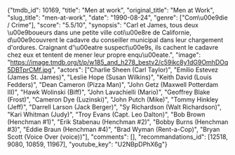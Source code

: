 {"tmdb_id": 10169, "title": "Men at work", "original_title": "Men at Work", "slug_title": "men-at-work", "date": "1990-08-24", "genre": ["Com\u00e9die / Crime"], "score": "5.5/10", "synopsis": "Carl et James, tous deux \u00e9boueurs dans une petite ville coti\u00e8re de Californie, d\u00e9couvrent le cadavre du conseiller municipal dans leur chargement d'ordures. Craignant d'\u00eatre suspect\u00e9s, ils cachent le cadavre chez eux et tentent de mener leur propre enqu\u00eate.", "image": "https://image.tmdb.org/t/p/w185_and_h278_bestv2/c59ikc8y1dG9OmhDOq5DBTprCMf.jpg", "actors": ["Charlie Sheen (Carl Taylor)", "Emilio Estevez (James St. James)", "Leslie Hope (Susan Wilkins)", "Keith David (Louis Fedders)", "Dean Cameron (Pizza Man)", "John Getz (Maxwell Potterdam III)", "Hawk Wolinski (Biff)", "John Lavachielli (Mario)", "Geoffrey Blake (Frost)", "Cameron Dye (Luzinski)", "John Putch (Mike)", "Tommy Hinkley (Jeff)", "Darrell Larson (Jack Berger)", "Sy Richardson (Walt Richardson)", "Kari Whitman (Judy)", "Troy Evans (Capt. Leo Dalton)", "Bob Brown (Henchman #1)", "Erik Stabenau (Henchman #2)", "Bobby Burns (Henchman #3)", "Eddie Braun (Henchman #4)", "Brad Wyman (Rent-a-Cop)", "Bryan Scott (Voice Over (voice))"], "comments": [], "recommandations_id": [12518, 9080, 10859, 11967], "youtube_key": "U2NBpDPhX6g"}